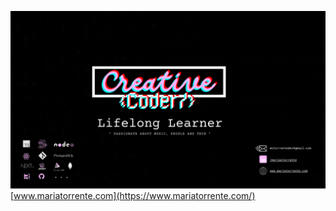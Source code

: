 ![MaríaTorrente](https://github.com/mariatorrentedev/mariatorrentedev/blob/main/mariatorrentedev.gif?raw=true)
[www.mariatorrente.com](https://www.mariatorrente.com/)

<!--
**mariatorrentedev/mariatorrentedev** is a ✨ _special_ ✨ repository because its `README.md` (this file) appears on your GitHub profile.

Here are some ideas to get you started:

- 🔭 I’m currently working on ...
- 🌱 I’m currently learning ...
- 👯 I’m looking to collaborate on ...
- 🤔 I’m looking for help with ...
- 💬 Ask me about ...
- 📫 How to reach me: ...
- 😄 Pronouns: ...
- ⚡ Fun fact: ...
-->
